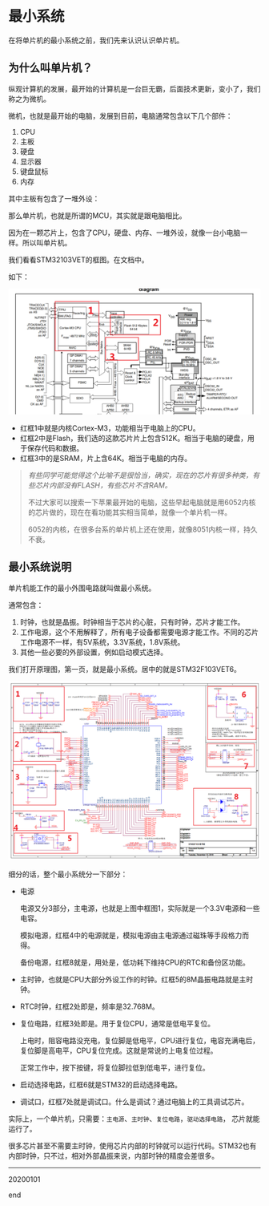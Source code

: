 # 最小系统

在将单片机的最小系统之前，我们先来认识认识单片机。

## 为什么叫单片机？

纵观计算机的发展，最开始的计算机是一台巨无霸，后面技术更新，变小了，我们称之为微机。

微机，也就是最开始的电脑，发展到目前，电脑通常包含以下几个部件：

1. CPU
2. 主板
3. 硬盘
4. 显示器
5. 键盘鼠标
6. 内存

其中主板有包含了一堆外设：

那么单片机，也就是所谓的MCU，其实就是跟电脑相比。

因为在一颗芯片上，包含了CPU，硬盘、内存、一堆外设，就像一台小电脑一样。所以叫单片机。

我们看看STM32103VET的框图。在<STM32F103VET6 datasheet.pdf>文档中。

如下：

![](pic/B02_stm32_diagram.png)

* 红框1中就是内核Cortex-M3，功能相当于电脑上的CPU。
* 红框2中是Flash，我们选的这款芯片片上包含512K。相当于电脑的硬盘，用于保存代码和数据。
* 红框3中的是SRAM，片上含64K。相当于电脑的内存。

> *有些同学可能觉得这个比喻不是很恰当，确实，现在的芯片有很多种类，有些芯片内部没有FLASH，有些芯片不含RAM。*
>
> 不过大家可以搜索一下苹果最开始的电脑，这些早起电脑就是用6052内核的芯片做的，现在在看功能其实相当简单，就像一个单片机一样。
>
> 6052的内核，在很多台系的单片机上还在使用，就像8051内核一样，持久不衰。

## 最小系统说明

单片机能工作的最小外围电路就叫做最小系统。

通常包含：

1. 时钟，也就是晶振。时钟相当于芯片的心脏，只有时钟，芯片才能工作。
2. 工作电源，这个不用解释了，所有电子设备都需要电源才能工作。不同的芯片工作电源不一样，有5V系统，3.3V系统，1.8V系统。
3. 其他一些必要的外部设置，例如启动模式选择。

我们打开原理图，第一页，就是最小系统。居中的就是STM32F103VET6。

![](pic/b02_zuixiaoxitong.png)

细分的话，整个最小系统分一下部分：

* 电源

  电源又分3部分，主电源，也就是上图中框图1，实际就是一个3.3V电源和一些电容。

  模拟电源，红框4中的电源就是，模拟电源由主电源通过磁珠等手段格力而得。

  备份电源，红框8就是，用处是，低功耗下维持CPU的RTC和备份区功能。

* 主时钟，也就是CPU大部分外设工作的时钟。红框5的8M晶振电路就是主时钟。

* RTC时钟，红框2处即是，频率是32.768M。

* 复位电路，红框3处即是。用于复位CPU，通常是低电平复位。

  上电时，阻容电路没充电，复位脚是低电平，CPU进行复位，电容充满电后，复位脚是高电平，CPU复位完成。这就是常说的上电复位过程。

  正常工作中，按下按键，将复位脚拉低到低电平，进行复位。

* 启动选择电路，红框6就是STM32的启动选择电路。

* 调试口，红框7处就是调试口。什么是调试？通过电脑上的工具调试芯片。

实际上，一个单片机，只需要：`主电源`、`主时钟`、`复位电路`，`驱动选择电路`， 芯片就能运行了。

很多芯片甚至不需要主时钟，使用芯片内部的时钟就可以运行代码。STM32也有内部时钟，只不过，相对外部晶振来说，内部时钟的精度会差很多。



---

20200101

end